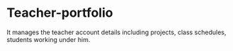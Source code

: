 # Teacher-portfolio
It manages the teacher account details including projects, class schedules, students working under him.
